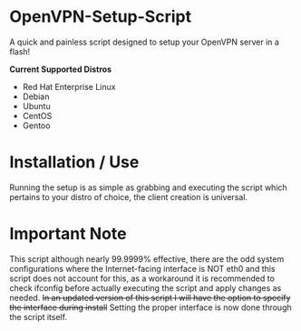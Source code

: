 # OpenVPN-Setup-Script
A quick and painless script designed to setup your OpenVPN server in a flash!

__Current Supported Distros__
  * Red Hat Enterprise Linux
  * Debian
  * Ubuntu
  * CentOS
  * Gentoo

# Installation / Use

Running the setup is as simple as grabbing and executing the script which pertains to your distro of choice, the client creation is universal. 

# Important Note
This script although nearly 99.9999% effective, there are the odd system configurations where the Internet-facing interface is NOT eth0 and this script does not account for this, as a workaround it is recommended to check ifconfig before actually executing the script and apply changes as needed. ~~In an updated version of this script I will have the option to specify the interface during install~~ Setting the proper interface is now done through the script itself.
